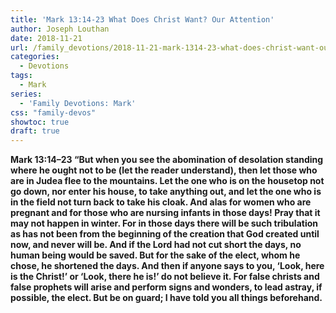 ```yaml
---
title: 'Mark 13:14-23 What Does Christ Want? Our Attention'
author: Joseph Louthan
date: 2018-11-21
url: /family_devotions/2018-11-21-mark-1314-23-what-does-christ-want-our-a.md/
categories:
  - Devotions
tags:
  - Mark
series:
  - 'Family Devotions: Mark'
css: "family-devos"
showtoc: true
draft: true
---
```

**Mark 13:14–23 “But when you see the abomination of desolation standing where he ought not to be (let the reader understand), then let those who are in Judea flee to the mountains. Let the one who is on the housetop not go down, nor enter his house, to take anything out, and let the one who is in the field not turn back to take his cloak. And alas for women who are pregnant and for those who are nursing infants in those days! Pray that it may not happen in winter. For in those days there will be such tribulation as has not been from the beginning of the creation that God created until now, and never will be. And if the Lord had not cut short the days, no human being would be saved. But for the sake of the elect, whom he chose, he shortened the days. And then if anyone says to you, ‘Look, here is the Christ!’ or ‘Look, there he is!’ do not believe it. For false christs and false prophets will arise and perform signs and wonders, to lead astray, if possible, the elect. But be on guard; I have told you all things beforehand.**